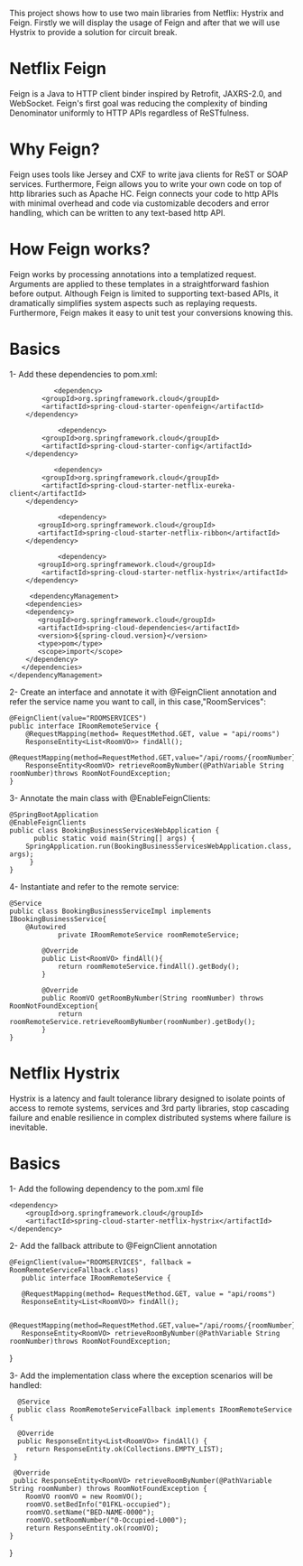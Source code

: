 This project shows how to use two main libraries from Netflix: Hystrix and Feign. Firstly we will display the usage of Feign and after that we will use Hystrix to provide a solution for circuit break.

# Netflix Feign

Feign is a Java to HTTP client binder inspired by Retrofit, JAXRS-2.0, and WebSocket. Feign's first goal was reducing the complexity of binding Denominator uniformly to HTTP APIs regardless of ReSTfulness.

# Why Feign?
Feign uses tools like Jersey and CXF to write java clients for ReST or SOAP services. Furthermore, Feign allows you to write your own code on top of http libraries such as Apache HC. Feign connects your code to http APIs with minimal overhead and code via customizable decoders and error handling, which can be written to any text-based http API.

# How Feign works?

Feign works by processing annotations into a templatized request. Arguments are applied to these templates in a straightforward fashion before output. Although Feign is limited to supporting text-based APIs, it dramatically simplifies system aspects such as replaying requests. Furthermore, Feign makes it easy to unit test your conversions knowing this.

# Basics

1- Add these dependencies to pom.xml:

               <dependency>
			<groupId>org.springframework.cloud</groupId>
			<artifactId>spring-cloud-starter-openfeign</artifactId>
		</dependency>
    
                <dependency>
			<groupId>org.springframework.cloud</groupId>
			<artifactId>spring-cloud-starter-config</artifactId>
		</dependency>
		
               <dependency>
			<groupId>org.springframework.cloud</groupId>
			<artifactId>spring-cloud-starter-netflix-eureka-client</artifactId>
		</dependency>
		
                <dependency>
		   <groupId>org.springframework.cloud</groupId>
		   <artifactId>spring-cloud-starter-netflix-ribbon</artifactId>
		</dependency>
		
                <dependency>
		   <groupId>org.springframework.cloud</groupId>
		    <artifactId>spring-cloud-starter-netflix-hystrix</artifactId>
		</dependency>
    
         <dependencyManagement>
	    <dependencies>
		<dependency>
		   <groupId>org.springframework.cloud</groupId>
		   <artifactId>spring-cloud-dependencies</artifactId>
		   <version>${spring-cloud.version}</version>
		   <type>pom</type>
		   <scope>import</scope>
		</dependency>
	   </dependencies>
	</dependencyManagement>

	
2- Create an interface and annotate it with @FeignClient annotation and refer the service name you want to call, in this   	case,"RoomServices":
	
	@FeignClient(value="ROOMSERVICES")
	public interface IRoomRemoteService {
	    @RequestMapping(method= RequestMethod.GET, value = "api/rooms")
	    ResponseEntity<List<RoomVO>> findAll();
	    @RequestMapping(method=RequestMethod.GET,value="/api/rooms/{roomNumber}")
	    ResponseEntity<RoomVO> retrieveRoomByNumber(@PathVariable String roomNumber)throws RoomNotFoundException;
	}
	
3- Annotate the main class with @EnableFeignClients:
	
	@SpringBootApplication
	@EnableFeignClients
	public class BookingBusinessServicesWebApplication {
	      public static void main(String[] args) {
		SpringApplication.run(BookingBusinessServicesWebApplication.class, args);
	     }
	}
	
4- Instantiate and refer to the remote service:
	
	@Service
	public class BookingBusinessServiceImpl implements IBookingBusinessService{
		@Autowired
    	        private IRoomRemoteService roomRemoteService;

    		@Override
    		public List<RoomVO> findAll(){
        		return roomRemoteService.findAll().getBody();
    		}

    		@Override
    		public RoomVO getRoomByNumber(String roomNumber) throws RoomNotFoundException{
        		return roomRemoteService.retrieveRoomByNumber(roomNumber).getBody();
    		}
	}




# Netflix Hystrix


Hystrix is a latency and fault tolerance library designed to isolate points of access to remote systems, services and 3rd party libraries, stop cascading failure and enable resilience in complex distributed systems where failure is inevitable.


# Basics

1- Add the following dependency to the pom.xml file

	<dependency>
		<groupId>org.springframework.cloud</groupId>
		<artifactId>spring-cloud-starter-netflix-hystrix</artifactId>
	</dependency>
		

2- Add the fallback attribute to @FeignClient annotation

    @FeignClient(value="ROOMSERVICES", fallback = RoomRemoteServiceFallback.class)
       public interface IRoomRemoteService {

       @RequestMapping(method= RequestMethod.GET, value = "api/rooms")
       ResponseEntity<List<RoomVO>> findAll();

       @RequestMapping(method=RequestMethod.GET,value="/api/rooms/{roomNumber}")
       ResponseEntity<RoomVO> retrieveRoomByNumber(@PathVariable String roomNumber)throws RoomNotFoundException;
   }

3- Add the implementation class where the exception scenarios will be handled:

      @Service
      public class RoomRemoteServiceFallback implements IRoomRemoteService {
  
      @Override
      public ResponseEntity<List<RoomVO>> findAll() {
        return ResponseEntity.ok(Collections.EMPTY_LIST);
     }

     @Override
     public ResponseEntity<RoomVO> retrieveRoomByNumber(@PathVariable String roomNumber) throws RoomNotFoundException {
        RoomVO roomVO = new RoomVO();
        roomVO.setBedInfo("01FKL-occupied");
        roomVO.setName("BED-NAME-0000");
        roomVO.setRoomNumber("0-Occupied-L000");
        return ResponseEntity.ok(roomVO);
    }
 }


